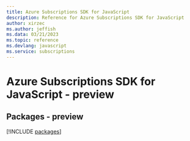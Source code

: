 ```yaml
---
title: Azure Subscriptions SDK for JavaScript
description: Reference for Azure Subscriptions SDK for JavaScript
author: xirzec
ms.author: jeffish
ms.data: 03/21/2023
ms.topic: reference
ms.devlang: javascript
ms.service: subscriptions
---
```

# Azure Subscriptions SDK for JavaScript - preview
## Packages - preview
[!INCLUDE [packages](subscriptions-index.md)]